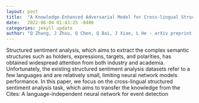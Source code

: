 ```yaml
---
layout: post
title:  "A Knowledge-Enhanced Adversarial Model for Cross-lingual Structured Sentiment Analysis"
date:   2022-06-04 01:43:25 -0400
categories: jekyll update
author: "Q Zhang, J Zhou, Q Chen, Q Bai, J Xiao, L He - arXiv preprint arXiv:2205.15514, 2022"
---
```

Structured sentiment analysis, which aims to extract the complex semantic structures such as holders, expressions, targets, and polarities, has obtained widespread attention from both industry and academia. Unfortunately, the existing structured sentiment analysis datasets refer to a few languages and are relatively small, limiting neural network models  performance. In this paper, we focus on the cross-lingual structured sentiment analysis task, which aims to transfer the knowledge from the  Cites: A language-independent neural network for event detection